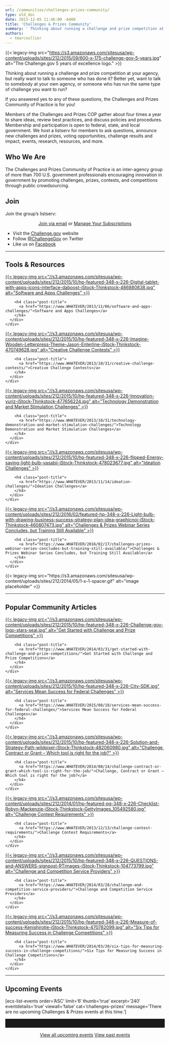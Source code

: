 ```yaml
---
url: /communities/challenges-prizes-community/
type: old_doc
date: 2013-12-05 11:46:00 -0400
title: 'Challenges & Prizes Community'
summary: ' Thinking about running a challenge and prize competition at your agency, but really want to talk to someone who has done it? Better yet, want to talk to somebody at your own agency, or someone who has run the same type of challenge you'
authors:
  - tmarcoullier
---
```


{{< legacy-img src="https://s3.amazonaws.com/sitesusa/wp-content/uploads/sites/212/2015/09/600-x-175-challenge-gov-5-years.jpg" alt="The Challenge.gov 5 years of excellence logo." >}}

Thinking about running a challenge and prize competition at your agency, but really want to talk to someone who has done it? Better yet, want to talk to somebody at your own agency, or someone who has run the same type of challenge you want to run?

If you answered yes to any of these questions, the Challenges and Prizes Community of Practice is for you!

Members of the Challenges and Prizes COP gather about four times a year to share ideas, review best practices, and discuss policies and procedures. Membership and participation is open to federal, state, and local government. We host a listserv for members to ask questions, announce new challenges and prizes, voting opportunities, challenge results and impact, events, research, resources, and more.

## Who We Are

The Challenges and Prizes Community of Practice is an inter-agency group of more than 700 U.S. government professionals encouraging innovation in government by promoting challenges, prizes, contests, and competitions through public crowdsourcing.

## Join

Join the group&#8217;s listserv:

<div style="text-align: center">
  <a class="button" href="mailto:team@challenge.gov">Join via email</a> or <a class="button" href="https://www.WHATEVER/communities/manage-your-listserv-subscription/">Manage Your Subscriptions</a>
</div>

  * Visit the [Challenge.gov](http://www.challenge.gov/) website
  * Follow [@ChallengeGov](http://twitter.com/challengegov) on Twitter
  * Like us on [Facebook](http://www.facebook.com/ChallengeGov)

<hr style="color: white;border-style: none" />

## Tools & Resources

<div class="one-third first">
  <div id="featured-page-20" class="widget widget-2 featuredpage">
    <div class="widget-wrap">
      <div class="post clearfix">
        <div class="featpage-image">
          <a title="Permanent Link to Software and Apps Challenges" href="https://www.WHATEVER/2013/11/06/software-and-apps-challenges/" rel="bookmark">{{< legacy-img src="//s3.amazonaws.com/sitesusa/wp-content/uploads/sites/212/2015/10/hp-featured-348-x-226-Digital-tablet-with-apps-icons-interface-daboost-iStock-Thinkstock-486880838.jpg" alt="Software and Apps Challenges" >}}</a>
        </div>
        
        <h4 class="post-title">
          <a href="https://www.WHATEVER/2013/11/06/software-and-apps-challenges/">Software and Apps Challenges</a>
        </h4>
      </div>
    </div>
  </div>
</div>

<div class="one-third">
  <div id="featured-page-18" class="widget widget-4 featuredpage">
    <div class="widget-wrap">
      <div class="post clearfix">
        <div class="featpage-image">
          <a title="Permanent Link to Creative Challenge Contests" href="https://www.WHATEVER/2013/10/31/creative-challenge-contests/" rel="bookmark">{{< legacy-img src="//s3.amazonaws.com/sitesusa/wp-content/uploads/sites/212/2015/10/hp-featured-348-x-226-Imagine-Wooden-Letterpress-Theme-Jason-Enterline-iStock-Thinkstock-470749628.jpg" alt="Creative Challenge Contests" >}}</a>
        </div>
        
        <h4 class="post-title">
          <a href="https://www.WHATEVER/2013/10/31/creative-challenge-contests/">Creative Challenge Contests</a>
        </h4>
      </div>
    </div>
  </div>
</div>

<div class="one-third">
  <div id="featured-page-20" class="widget widget-2 featuredpage">
    <div class="widget-wrap">
      <div class="post clearfix">
        <div class="featpage-image">
          <a title="Permanent Link to Technology Demonstration and Market Stimulation Challenges" href="https://www.WHATEVER/2013/10/31/technology-demonstration-and-market-stimulation-challenges/" rel="bookmark">{{< legacy-img src="//s3.amazonaws.com/sitesusa/wp-content/uploads/sites/212/2015/10/hp-featured-348-x-226-Innovation-yuriz-iStock-Thinkstock-477656224.jpg" alt="Technology Demonstration and Market Stimulation Challenges" >}}</a>
        </div>
        
        <h4 class="post-title">
          <a href="https://www.WHATEVER/2013/10/31/technology-demonstration-and-market-stimulation-challenges/">Technology Demonstration and Market Stimulation Challenges</a>
        </h4>
      </div>
    </div>
  </div>
</div>

<div class="one-third first">
  <div id="featured-page-20" class="widget widget-2 featuredpage">
    <div class="widget-wrap">
      <div class="post clearfix">
        <div class="featpage-image">
          <a title="Permanent Link to Ideation Challenges" href="https://www.WHATEVER/2013/11/14/ideation-challenges/" rel="bookmark">{{< legacy-img src="//s3.amazonaws.com/sitesusa/wp-content/uploads/sites/212/2015/10/hp-featured-348-x-226-flipped-Energy-saving-light-bulb-vasabii-iStock-Thinkstock-478023677.jpg" alt="Ideation Challenges" >}}</a>
        </div>
        
        <h4 class="post-title">
          <a href="https://www.WHATEVER/2013/11/14/ideation-challenges/">Ideation Challenges</a>
        </h4>
      </div>
    </div>
  </div>
</div>

<div class="one-third">
  <div id="featured-page-20" class="widget widget-2 featuredpage">
    <div class="widget-wrap">
      <div class="post clearfix">
        <div class="featpage-image">
          <a title="Permanent Link to Challenges & Prizes Webinar Series Concludes, but Training Still Available" href="https://www.WHATEVER/2016/02/17/challenges-prizes-webinar-series-concludes-but-training-still-available/" rel="bookmark">{{< legacy-img src="//s3.amazonaws.com/sitesusa/wp-content/uploads/sites/212/2016/02/featured-hp-348-x-226-Light-bulb-with-drawing-business-success-strategy-plan-idea-graphicnoi-iStock-Thinkstock-460807473.jpg" alt="Challenges & Prizes Webinar Series Concludes, but Training Still Available" >}}</a>
        </div>
        
        <h4 class="post-title">
          <a href="https://www.WHATEVER/2016/02/17/challenges-prizes-webinar-series-concludes-but-training-still-available/">Challenges & Prizes Webinar Series Concludes, but Training Still Available</a>
        </h4>
      </div>
    </div>
  </div>
</div>

<div class="one-third">
  {{< legacy-img src="https://s3.amazonaws.com/sitesusa/wp-content/uploads/sites/212/2014/05/1-x-1-spacer.gif" alt="image placeholder" >}}
</div>

<hr style="color: white;border-style: none" />

## Popular Community Articles

<div class="one-third first">
  <div id="featured-page-20" class="widget widget-2 featuredpage">
    <div class="widget-wrap">
      <div class="post clearfix">
        <div class="featpage-image">
          <a title="Permanent Link to Get Started with Challenge and Prize Competitions" href="https://www.WHATEVER/2014/03/31/get-started-with-challenge-and-prize-competitions/" rel="bookmark">{{< legacy-img src="//s3.amazonaws.com/sitesusa/wp-content/uploads/sites/212/2015/10/hp-featured-348-x-226-Challenge-gov-logo-stars-seal.jpg" alt="Get Started with Challenge and Prize Competitions" >}}</a>
        </div>
        
        <h4 class="post-title">
          <a href="https://www.WHATEVER/2014/03/31/get-started-with-challenge-and-prize-competitions/">Get Started with Challenge and Prize Competitions</a>
        </h4>
      </div>
    </div>
  </div>
</div>

<div class="one-third">
  <div id="featured-page-20" class="widget widget-2 featuredpage">
    <div class="widget-wrap">
      <div class="post clearfix">
        <div class="featpage-image">
          <a title="Permanent Link to Services Mean Success for Federal Challenges" href="https://www.WHATEVER/2015/08/18/services-mean-success-for-federal-challenges/" rel="bookmark">{{< legacy-img src="//s3.amazonaws.com/sitesusa/wp-content/uploads/sites/212/2015/10/hp-featured-348-x-226-City-SDK.jpg" alt="Services Mean Success for Federal Challenges" >}}</a>
        </div>
        
        <h4 class="post-title">
          <a href="https://www.WHATEVER/2015/08/18/services-mean-success-for-federal-challenges/">Services Mean Success for Federal Challenges</a>
        </h4>
      </div>
    </div>
  </div>
</div>

<div class="one-third">
  <div id="featured-page-20" class="widget widget-2 featuredpage">
    <div class="widget-wrap">
      <div class="post clearfix">
        <div class="featpage-image">
          <a title="Permanent Link to Challenge, Contract or Grant – Which tool is right for the job?" href="https://www.WHATEVER/2014/08/14/challenge-contract-or-grant-which-tool-is-right-for-the-job/" rel="bookmark">{{< legacy-img src="//s3.amazonaws.com/sitesusa/wp-content/uploads/sites/212/2015/10/hp-featured-348-x-226-Solution-and-Strategy-Path-wildpixel-iStock-Thinkstock-482060980.jpg" alt="Challenge, Contract or Grant – Which tool is right for the job?" >}}</a>
        </div>
        
        <h4 class="post-title">
          <a href="https://www.WHATEVER/2014/08/14/challenge-contract-or-grant-which-tool-is-right-for-the-job/">Challenge, Contract or Grant – Which tool is right for the job?</a>
        </h4>
      </div>
    </div>
  </div>
</div>

<div class="one-third first">
  <div id="featured-page-20" class="widget widget-2 featuredpage">
    <div class="widget-wrap">
      <div class="post clearfix">
        <div class="featpage-image">
          <a title="Permanent Link to Challenge Contest Requirements" href="https://www.WHATEVER/2013/12/13/challenge-contest-requirements/" rel="bookmark">{{< legacy-img src="//s3.amazonaws.com/sitesusa/wp-content/uploads/sites/212/2014/01/hp-featured-pg-348-x-226-Checklist-Robyn-Mackenzie-iStock-Thinkstock-GettyImages_105492580.jpg" alt="Challenge Contest Requirements" >}}</a>
        </div>
        
        <h4 class="post-title">
          <a href="https://www.WHATEVER/2013/12/13/challenge-contest-requirements/">Challenge Contest Requirements</a>
        </h4>
      </div>
    </div>
  </div>
</div>

<div class="one-third">
  <div id="featured-page-20" class="widget widget-2 featuredpage">
    <div class="widget-wrap">
      <div class="post clearfix">
        <div class="featpage-image">
          <a title="Permanent Link to Challenge and Competition Service Providers" href="https://www.WHATEVER/2014/03/28/challenge-and-competition-service-providers/" rel="bookmark">{{< legacy-img src="//s3.amazonaws.com/sitesusa/wp-content/uploads/sites/212/2015/10/hp-featured-348-x-226-QUESTIONS-and-ANSWERS-signpost-RTimages-iStock-Thinkstock-104773799.jpg" alt="Challenge and Competition Service Providers" >}}</a>
        </div>
        
        <h4 class="post-title">
          <a href="https://www.WHATEVER/2014/03/28/challenge-and-competition-service-providers/">Challenge and Competition Service Providers</a>
        </h4>
      </div>
    </div>
  </div>
</div>

<div class="one-third">
  <div id="featured-page-20" class="widget widget-2 featuredpage">
    <div class="widget-wrap">
      <div class="post clearfix">
        <div class="featpage-image">
          <a title="Permanent Link to Six Tips for Measuring Success in Challenge Competitions" href="https://www.WHATEVER/2014/03/20/six-tips-for-measuring-success-in-challenge-competitions/" rel="bookmark">{{< legacy-img src="//s3.amazonaws.com/sitesusa/wp-content/uploads/sites/212/2015/10/hp-featured-348-x-226-Measure-of-success-Kenishirotie-iStock-Thinkstock-470782099.jpg" alt="Six Tips for Measuring Success in Challenge Competitions" >}}</a>
        </div>
        
        <h4 class="post-title">
          <a href="https://www.WHATEVER/2014/03/20/six-tips-for-measuring-success-in-challenge-competitions/">Six Tips for Measuring Success in Challenge Competitions</a>
        </h4>
      </div>
    </div>
  </div>
</div>

<hr style="color: white;border-style: none" />

## **Upcoming Events**

[ecs-list-events order=&#8217;ASC&#8217; limit=&#8217;6&#8242; thumb=&#8217;true&#8217; excerpt=&#8217;240&#8242; eventdetails=&#8217;true&#8217; viewall=&#8217;false&#8217; cat=&#8217;challenges-prizes&#8217; message=&#8217;There are no upcoming Challenges & Prizes events at this time.&#8217;]

 

<hr style="border: none;height: 2em" />

<p style="text-align: center">
  <a class="button" href="https://www.WHATEVER/events/">View all upcoming events</a> <a class="button" href="https://www.WHATEVER/video-library/">View past events</a>
</p>